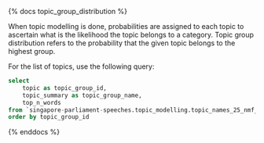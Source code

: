 {% docs topic_group_distribution %}

When topic modelling is done, probabilities are assigned to each topic to ascertain what is the likelihood the topic belongs to a category.
Topic group distribution refers to the probability that the given topic belongs to the highest group.

For the list of topics, use the following query:

```sql
select
    topic as topic_group_id,
    topic_summary as topic_group_name,
    top_n_words
from `singapore-parliament-speeches.topic_modelling.topic_names_25_nmf_20240331`
order by topic_group_id
```

{% enddocs %}
